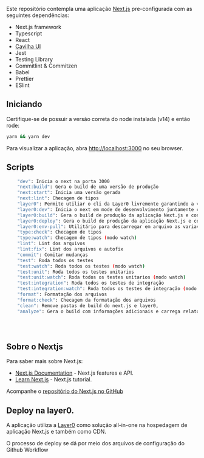Este repositório contempla uma aplicação [Next.js](https://nextjs.org/) pre-configurada com as seguintes dependências:

- Next.js framework
- Typescript
- React
- [Cavilha UI](https://cavilha-ui-pre.madeiramadeira.com.br/?path=/story/introdu%C3%A7%C3%A3o-sobre-o-cavilha-ui--page)
- Jest
- Testing Library
- Commitlint & Commitzen
- Babel
- Prettier
- ESlint

## Iniciando

Certifique-se de possuir a versão correta do node instalada (v14) e então rode:

```bash
yarn && yarn dev
```

Para visualizar a aplicação, abra [http://localhost:3000](http://localhost:3000) no seu browser.

## Scripts

```bash
    "dev": Inicia o next na porta 3000
    "next:build": Gera o build de uma versão de produção
    "next:start": Inicia uma versão gerada
    "next:lint": Checagem de tipos
    "layer0": Permite utiliar o cli da Layer0 livremente garantindo a versão do repositório,
    "layer0:dev": Inicia o next em mode de desenvolvimento juntamente com um emulador da CND na porta 3000,
    "layer0:build": Gera o build de produção da aplicação Next.js e configuração da Layer0,
    "layer0:deploy": Gera o build de produção da aplicação Next.js e configuração da Layer0 e sem seguida gera pacote e faz deploy da aplicação na Layer0
    "layer0:env-pull": Utilitário para descarregar em arquivo as variaveis de ambiente configuradas na Layer0,
    "type:check": Checagem de tipos
    "type:watch": Checagem de tipos (modo watch)
    "lint": Lint dos arquivos
    "lint:fix": Lint dos arquivos e autofix
    "commit": Comitar mudanças
    "test": Roda todos os testes
    "test:watch": Roda todos os testes (modo watch)
    "test:unit": Roda todos os testes unitarios
    "test:unit:watch": Roda todos os testes unitarios (modo watch)
    "test:integration": Roda todos os testes de integração
    "test:integration:watch": Roda todos os testes de integração (modo watch)
    "format": Formatação dos arquivos
    "format:check": Checagem da formatação dos arquivos
    "clean": Remove pastas de build do next.js e layer0,
    "analyze": Gera o build com informações adicionais e carrega relatório de bundles


    
```


## Sobre o Nextjs

Para saber mais sobre Next.js:

- [Next.js Documentation](https://nextjs.org/docs) - Next.js features e API.
- [Learn Next.js](https://nextjs.org/learn) - Next.js tutorial.

Acompanhe o [repositório do Next.js no GitHub](https://github.com/vercel/next.js/)

## Deploy na layer0.

A aplicação utiliza a [Layer0](https://www.layer0.co/) como solução all-in-one na hospedagem de aplicação Next.js e também como CDN.

O processo de deploy se dá por meio dos arquivos de configuração do Github Workflow